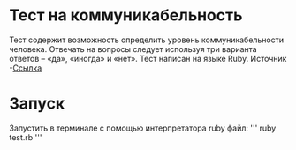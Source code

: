 # Тест на коммуникабельность

Тест содержит возможность определить уровень коммуникабельности человека.
Отвечать на вопросы следует используя три варианта ответов – «да», «иногда» и «нет».
Тест написан на языке Ruby. Источник -[Ссылка](http://www.syntone-spb.ru/library/article_syntone/content/4969.html)

# Запуск
Запустить в терминале с помощью интерпретатора ruby файл:
'''
ruby test.rb
'''
